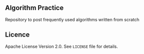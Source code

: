 ## Algorithm Practice
Repository to post frequently used algorithms written from scratch

## Licence
Apache License Version 2.0. See `LICENSE` file for details.
